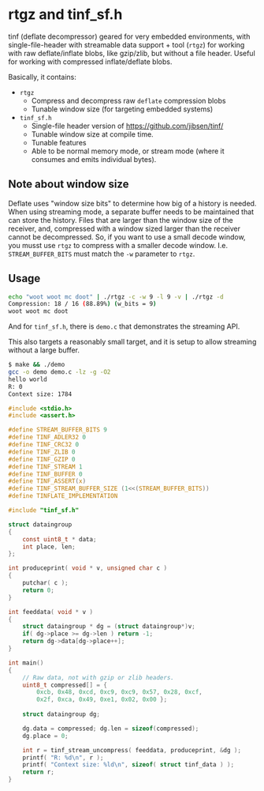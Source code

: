 # rtgz and tinf_sf.h

tinf (deflate decompressor) geared for very embedded environments, with single-file-header with streamable data support + tool (`rtgz`) for working with raw deflate/inflate blobs, like gzip/zlib, but without a file header.  Useful for working with compressed inflate/deflate blobs.

Basically, it contains:
 * `rtgz`
   * Compress and decompress raw `deflate` compression blobs
   * Tunable window size (for targeting embedded systems)
 * `tinf_sf.h`
   * Single-file header version of https://github.com/jibsen/tinf/
   * Tunable window size at compile time.
   * Tunable features
   * Able to be normal memory mode, or stream mode (where it consumes and emits individual bytes).

## Note about window size

Deflate uses "window size bits" to determine how big of a history is needed.  When using streaming mode, a separate buffer needs to be maintained that can store the history.  Files that are larger than the window size of the receiver, and, compressed with a window sized larger than the receiver cannot be decompressed.  So, if you want to use a small decode window, you musst use `rtgz` to compress with a smaller decode window.  I.e. `STREAM_BUFFER_BITS` must match the `-w` parameter to `rtgz`.

## Usage

```sh
echo "woot woot mc doot" | ./rtgz -c -w 9 -l 9 -v | ./rtgz -d
Compression: 18 / 16 (88.89%) (w_bits = 9)
woot woot mc doot
```

And for `tinf_sf.h`, there is `demo.c` that demonstrates the streaming API.

This also targets a reasonably small target, and it is setup to allow streaming without a large buffer.

```sh
$ make && ./demo
gcc -o demo demo.c -lz -g -O2
hello world
R: 0
Context size: 1784
```

```c
#include <stdio.h>
#include <assert.h>

#define STREAM_BUFFER_BITS 9
#define TINF_ADLER32 0
#define TINF_CRC32 0
#define TINF_ZLIB 0
#define TINF_GZIP 0
#define TINF_STREAM 1
#define TINF_BUFFER 0
#define TINF_ASSERT(x)
#define TINF_STREAM_BUFFER_SIZE (1<<(STREAM_BUFFER_BITS))
#define TINFLATE_IMPLEMENTATION

#include "tinf_sf.h"

struct dataingroup
{
	const uint8_t * data;
	int place, len;
};

int produceprint( void * v, unsigned char c )
{
	putchar( c );
	return 0;
}

int feeddata( void * v )
{
	struct dataingroup * dg = (struct dataingroup*)v;
	if( dg->place >= dg->len ) return -1;
	return dg->data[dg->place++];
}

int main()
{
	// Raw data, not with gzip or zlib headers.
	uint8_t compressed[] = {
		0xcb, 0x48, 0xcd, 0xc9, 0xc9, 0x57, 0x28, 0xcf,
		0x2f, 0xca, 0x49, 0xe1, 0x02, 0x00 };
	
	struct dataingroup dg;

	dg.data = compressed; dg.len = sizeof(compressed);
	dg.place = 0;

	int r = tinf_stream_uncompress( feeddata, produceprint, &dg );
	printf( "R: %d\n", r );
	printf( "Context size: %ld\n", sizeof( struct tinf_data ) );
	return r;
}
```
